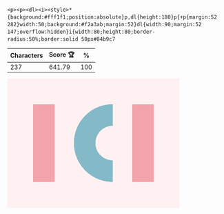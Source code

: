 `<p><p><dl><i><style>*{background:#fff1f1;position:absolute}p,dl{height:180}p{+p{margin:52 282}width:50;background:#f2a3ab;margin:52}dl{width:90;margin:52 147;overflow:hidden}i{width:80;height:80;border-radius:50%;border:solid 50px#84b9c7`

| Characters | Score 🏆 | %   |
| ---------- | -------- | --- |
| 237        | 641.79   | 100 |

![](/2025/Sep2025/15/20250915.png)

